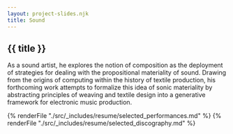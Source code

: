 ```yaml
---
layout: project-slides.njk
title: Sound
---
```

## {{ title }}

As a sound artist, he explores the notion of composition as the deployment of strategies for dealing with the propositional materiality of sound. Drawing from the origins of computing within the history of textile production, his forthcoming work attempts to formalize this idea of sonic materiality by abstracting principles of weaving and textile design into a generative framework for electronic music production.

{% renderFile "./src/_includes/resume/selected_performances.md" %}
{% renderFile "./src/_includes/resume/selected_discography.md" %}